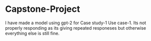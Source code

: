 # Capstone-Project
I have made a model using gpt-2 for Case study-1 Use case-1. Its not properly responding as its giving repeated responeses but otherwise everything else is still fine.
